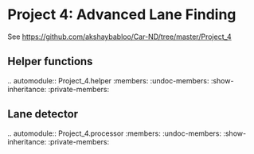 Project 4: Advanced Lane Finding
================================

See https://github.com/akshaybabloo/Car-ND/tree/master/Project_4


Helper functions
----------------

.. automodule:: Project_4.helper
   :members:
   :undoc-members:
   :show-inheritance:
   :private-members:


Lane detector
-------------

.. automodule:: Project_4.processor
   :members:
   :undoc-members:
   :show-inheritance:
   :private-members: